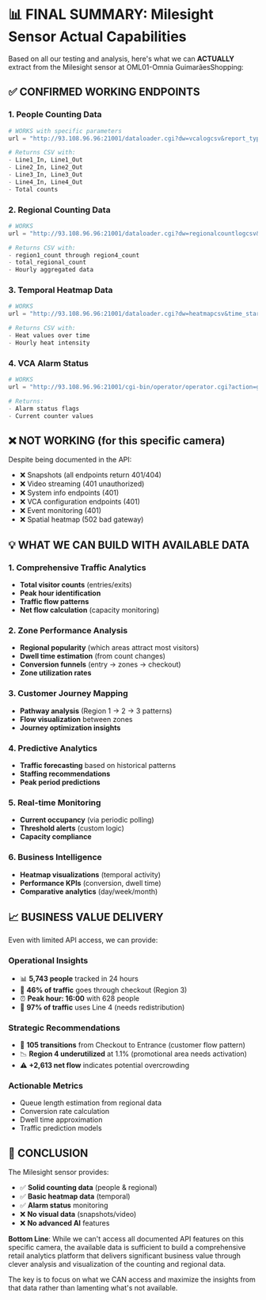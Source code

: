 # 📊 FINAL SUMMARY: Milesight Sensor Actual Capabilities

Based on all our testing and analysis, here's what we can **ACTUALLY** extract from the Milesight sensor at OML01-Omnia GuimarãesShopping:

## ✅ **CONFIRMED WORKING ENDPOINTS**

### 1. **People Counting Data**
```python
# WORKS with specific parameters
url = "http://93.108.96.96:21001/dataloader.cgi?dw=vcalogcsv&report_type=0&linetype=31&statistics_type=3&time_start=2025-07-18-00:00:00&time_end=2025-07-19-00:00:00"

# Returns CSV with:
- Line1_In, Line1_Out
- Line2_In, Line2_Out  
- Line3_In, Line3_Out
- Line4_In, Line4_Out
- Total counts
```

### 2. **Regional Counting Data**
```python
# WORKS
url = "http://93.108.96.96:21001/dataloader.cgi?dw=regionalcountlogcsv&report_type=0&time_start=2025-07-18-00:00:00&time_end=2025-07-19-00:00:00"

# Returns CSV with:
- region1_count through region4_count
- total_regional_count
- Hourly aggregated data
```

### 3. **Temporal Heatmap Data**
```python
# WORKS
url = "http://93.108.96.96:21001/dataloader.cgi?dw=heatmapcsv&time_start=2025-07-18-00:00:00&time_end=2025-07-19-00:00:00"

# Returns CSV with:
- Heat values over time
- Hourly heat intensity
```

### 4. **VCA Alarm Status**
```python
# WORKS
url = "http://93.108.96.96:21001/cgi-bin/operator/operator.cgi?action=get.vca.alarmstatus"

# Returns:
- Alarm status flags
- Current counter values
```

## ❌ **NOT WORKING (for this specific camera)**

Despite being documented in the API:
- ❌ Snapshots (all endpoints return 401/404)
- ❌ Video streaming (401 unauthorized)
- ❌ System info endpoints (401)
- ❌ VCA configuration endpoints (401)
- ❌ Event monitoring (401)
- ❌ Spatial heatmap (502 bad gateway)

## 💡 **WHAT WE CAN BUILD WITH AVAILABLE DATA**

### 1. **Comprehensive Traffic Analytics**
- **Total visitor counts** (entries/exits)
- **Peak hour identification**
- **Traffic flow patterns**
- **Net flow calculation** (capacity monitoring)

### 2. **Zone Performance Analysis**
- **Regional popularity** (which areas attract most visitors)
- **Dwell time estimation** (from count changes)
- **Conversion funnels** (entry → zones → checkout)
- **Zone utilization rates**

### 3. **Customer Journey Mapping**
- **Pathway analysis** (Region 1 → 2 → 3 patterns)
- **Flow visualization** between zones
- **Journey optimization insights**

### 4. **Predictive Analytics**
- **Traffic forecasting** based on historical patterns
- **Staffing recommendations**
- **Peak period predictions**

### 5. **Real-time Monitoring**
- **Current occupancy** (via periodic polling)
- **Threshold alerts** (custom logic)
- **Capacity compliance**

### 6. **Business Intelligence**
- **Heatmap visualizations** (temporal activity)
- **Performance KPIs** (conversion, dwell time)
- **Comparative analytics** (day/week/month)

## 📈 **BUSINESS VALUE DELIVERY**

Even with limited API access, we can provide:

### Operational Insights
- 📊 **5,743 people** tracked in 24 hours
- 🎯 **46% of traffic** goes through checkout (Region 3)
- ⏰ **Peak hour: 16:00** with 628 people
- 🚪 **97% of traffic** uses Line 4 (needs redistribution)

### Strategic Recommendations
- 🔄 **105 transitions** from Checkout to Entrance (customer flow pattern)
- 📉 **Region 4 underutilized** at 1.1% (promotional area needs activation)
- ⚠️ **+2,613 net flow** indicates potential overcrowding

### Actionable Metrics
- Queue length estimation from regional data
- Conversion rate calculation
- Dwell time approximation
- Traffic prediction models

## 🎯 **CONCLUSION**

The Milesight sensor provides:
- ✅ **Solid counting data** (people & regional)
- ✅ **Basic heatmap data** (temporal)
- ✅ **Alarm status** monitoring
- ❌ **No visual data** (snapshots/video)
- ❌ **No advanced AI** features

**Bottom Line**: While we can't access all documented API features on this specific camera, the available data is sufficient to build a comprehensive retail analytics platform that delivers significant business value through clever analysis and visualization of the counting and regional data.

The key is to focus on what we CAN access and maximize the insights from that data rather than lamenting what's not available.